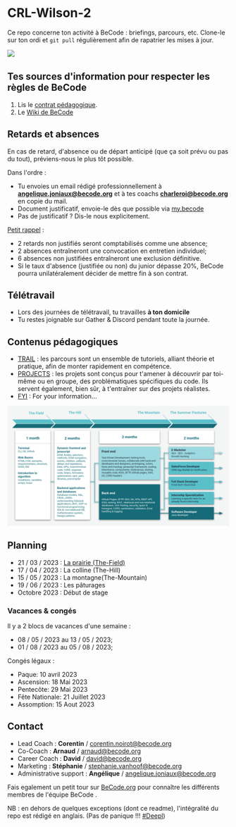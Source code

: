 # CRL-Wilson-2

Ce repo concerne ton activité à BeCode : briefings, parcours, etc.
Clone-le sur ton ordi et `git pull` régulièrement afin de rapatrier les mises à jour.

![](/Assets/group-picture-wilson-2.jpg)

## Tes sources d'information pour respecter les règles de BeCode

1. Lis le [contrat pédagogique](https://github.com/becodeorg/BeCode/blob/master/educationalcontract.md).
1. Le [Wiki de BeCode](https://github.com/becodeorg/BeCode/wiki)

## Retards et absences

En cas de retard, d'absence ou de départ anticipé (que ça soit prévu ou pas du tout), préviens-nous le plus tôt possible.

Dans l'ordre :

- Tu envoies un email rédigé professionnellement à **angelique.joniaux@becode.org** et à tes coachs **charleroi@becode.org** en copie du mail.
- Document justificatif, envoie-le dès que possible via [my.becode](https://my.becode.org/dashboard)
- Pas de justificatif ? Dis-le nous explicitement.

[Petit rappel](https://github.com/becodeorg/BeCode/blob/master/contratpedagogique.md#sanctions) :

- 2 retards non justifiés seront comptabilisés comme une absence;
- 2 absences entraîneront une convocation en entretien individuel;
- 6 absences non justifiées entraîneront une exclusion définitive.
- Si le taux d'absence (justifiée ou non) du junior dépasse 20%, BeCode pourra unilatéralement décider de mettre fin à son contrat.

## Télétravail

- Lors des journées de télétravail, tu travailles **à ton domicile** 
- Tu restes joignable sur Gather & Discord pendant toute la journée. 

## Contenus pédagogiques

- [TRAIL](/1.TRAIL) : les parcours sont un ensemble de tutoriels, alliant théorie et pratique, afin de monter rapidement en compétence.
- [PROJECTS](/2.PROJECTS) : les projets sont conçus pour t'amener à découvrir par toi-même ou en groupe, des problématiques spécifiques du code. Ils servent également, bien sûr, à t'entraîner sur des projets réalistes.
- [FYI](/3.FYI/) : For your information...

<img src="./Assets/timeline-2023.png" width="907">

## Planning

- 21 / 03 / 2023 : [La prairie (The-Field)](1.TRAIL/01.The-Field/README.md)
- 17 / 04 / 2023 : La colline (The-Hill)
- 15 / 05 / 2023 : La montagne(The-Mountain)
- 19 / 06 / 2023 : Les pâturages
- Octobre 2023 : Début de stage

### Vacances & congés

Il y a 2 blocs de vacances d'une semaine :
- 08 / 05 / 2023 au 13 / 05 / 2023;
- 01 / 08 / 2023 au 05 / 08 / 2023;

Congés légaux :

- Paque: 10 avril 2023
- Ascension: 18 Mai 2023
- Pentecôte: 29 Mai 2023
- Fête Nationale: 21 Juillet 2023
- Assomption: 15 Aout 2023

## Contact

- Lead Coach : **Corentin** / corentin.noirot@becode.org
- Co-Coach : **Arnaud** / arnaud@becode.org
- Career Coach : **David** / david@becode.org
- Marketing : **Stéphanie** / stephanie.vanhoof@becode.org
- Administrative support : **Angélique** / angelique.joniaux@becode.org

Fais egalement un petit tour sur [BeCode.org](https://becode.org/about/team/) pour connaître les différents membres de l'équipe BeCode .

NB : en dehors de quelques exceptions (dont ce readme), l'intégralité du repo est rédigé en anglais. (Pas de panique !!! [#Deepl](https://www.deepl.com/translator))
